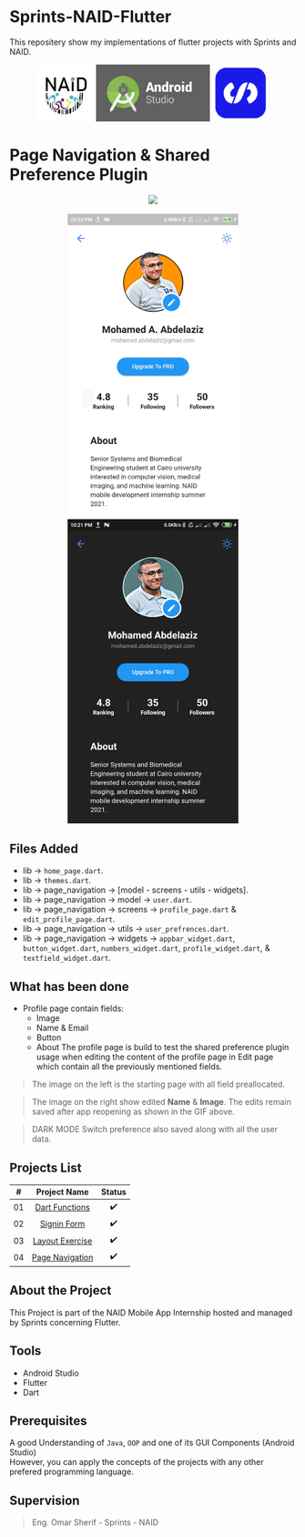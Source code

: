 # Sprints-NAID-Flutter

 This repositery show my implementations of  flutter projects with Sprints and NAID.

<p align="center">
  <img src="images/naid.png" width="100" />
  <img src="images/android-studio-logo.png" width="200", height="100" />   
  <img src="images/sprints.png" width="100" />   
</p>
 


# Page Navigation & Shared Preference Plugin



<p align="center">
  <img src="images/shared_pref.gif" width="300" />
</p>


<p align="center">
  <img src="images/sharedpref1.jpg" width="300" />
  <img src="images/sharedpref2.jpg" width="300" />   
</p>

## Files Added
 - lib -> `home_page.dart`.
 - lib -> `themes.dart`.
 - lib -> page_navigation -> [model - screens - utils - widgets].
 - lib -> page_navigation -> model -> `user.dart`.
 - lib -> page_navigation -> screens -> `profile_page.dart` & `edit_profile_page.dart`. 
 - lib -> page_navigation -> utils -> `user_prefrences.dart`.
 - lib -> page_navigation -> widgets -> `appbar_widget.dart`, `button_widget.dart`, `numbers_widget.dart`, `profile_widget.dart`, & `textfield_widget.dart`.


## What has been done 
- Profile page contain fields: 
    - Image
    - Name & Email
    - Button
    - About 
The profile page is build to test the shared preference plugin usage when editing the content of the profile page in Edit page which contain all the previously mentioned fields.

> The image on the left is the starting page with all field preallocated.

> The image on the right show edited **Name** & **Image**. The edits remain saved after app reopening as shown in the GIF above.

> DARK MODE Switch preference also saved along with all the user data.


## Projects List

|  # |                                       Project Name                                       |          Status          |
|:--:|:----------------------------------------------------------------------------------------:|:------------------------:|
| 01 | [Dart Functions](https://github.com/mohamed-abdelaziz721/flutter/tree/master/projects-readme/dart_functions) |    :heavy_check_mark:    |
| 02 |          [Signin Form](https://github.com/mohamed-abdelaziz721/flutter/tree/master/projects-readme/signin_form)          |    :heavy_check_mark:    |
| 03 |          [Layout Exercise](https://github.com/mohamed-abdelaziz721/flutter/tree/master/projects-readme/layout_exercise)              |    :heavy_check_mark:   
| 04 |          [Page Navigation](https://github.com/mohamed-abdelaziz721/flutter/tree/master/projects-readme/page_navigation)              |   :heavy_check_mark:    |


## About the Project

This Project is part of the NAID Mobile App Internship hosted and managed by Sprints concerning Flutter. 

## Tools 
- Android Studio
- Flutter 
- Dart

## Prerequisites
A good Understanding of `Java`, `OOP`  and one of its GUI Components (Android Studio)\
However, you can apply the concepts of the projects with any other prefered programming language.








## Supervision
> Eng. Omar Sherif - Sprints - NAID



